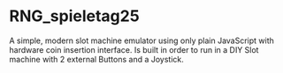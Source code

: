 # RNG_spieletag25
A simple, modern slot machine emulator using only plain JavaScript with hardware coin insertion interface.
Is built in order to run in a DIY Slot machine with 2 external Buttons and a Joystick.
